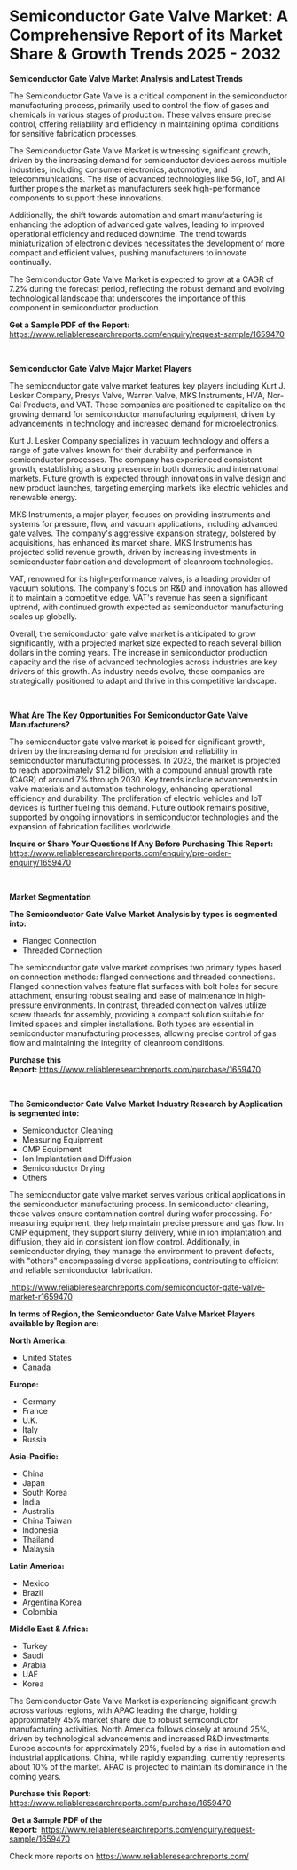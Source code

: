 <p><h1>Semiconductor Gate Valve Market: A Comprehensive Report of its Market Share & Growth Trends 2025 - 2032</h1></p><p><strong>Semiconductor Gate Valve Market Analysis and Latest Trends</strong></p>
<p><p>The Semiconductor Gate Valve is a critical component in the semiconductor manufacturing process, primarily used to control the flow of gases and chemicals in various stages of production. These valves ensure precise control, offering reliability and efficiency in maintaining optimal conditions for sensitive fabrication processes.</p><p>The Semiconductor Gate Valve Market is witnessing significant growth, driven by the increasing demand for semiconductor devices across multiple industries, including consumer electronics, automotive, and telecommunications. The rise of advanced technologies like 5G, IoT, and AI further propels the market as manufacturers seek high-performance components to support these innovations.</p><p>Additionally, the shift towards automation and smart manufacturing is enhancing the adoption of advanced gate valves, leading to improved operational efficiency and reduced downtime. The trend towards miniaturization of electronic devices necessitates the development of more compact and efficient valves, pushing manufacturers to innovate continually.</p><p>The Semiconductor Gate Valve Market is expected to grow at a CAGR of 7.2% during the forecast period, reflecting the robust demand and evolving technological landscape that underscores the importance of this component in semiconductor production.</p></p>
<p><strong>Get a Sample PDF of the Report:&nbsp;</strong> <a href="https://www.reliableresearchreports.com/enquiry/request-sample/1659470?utm_campaign=3579&utm_medium=2&utm_source=Github&utm_content=ia&utm_term=23032025&utm_id=semiconductor-gate-valve">https://www.reliableresearchreports.com/enquiry/request-sample/1659470</a></p>
<p>&nbsp;</p>
<p><strong>Semiconductor Gate Valve Major Market Players</strong></p>
<p><p>The semiconductor gate valve market features key players including Kurt J. Lesker Company, Presys Valve, Warren Valve, MKS Instruments, HVA, Nor-Cal Products, and VAT. These companies are positioned to capitalize on the growing demand for semiconductor manufacturing equipment, driven by advancements in technology and increased demand for microelectronics.</p><p>Kurt J. Lesker Company specializes in vacuum technology and offers a range of gate valves known for their durability and performance in semiconductor processes. The company has experienced consistent growth, establishing a strong presence in both domestic and international markets. Future growth is expected through innovations in valve design and new product launches, targeting emerging markets like electric vehicles and renewable energy.</p><p>MKS Instruments, a major player, focuses on providing instruments and systems for pressure, flow, and vacuum applications, including advanced gate valves. The company's aggressive expansion strategy, bolstered by acquisitions, has enhanced its market share. MKS Instruments has projected solid revenue growth, driven by increasing investments in semiconductor fabrication and development of cleanroom technologies.</p><p>VAT, renowned for its high-performance valves, is a leading provider of vacuum solutions. The company's focus on R&D and innovation has allowed it to maintain a competitive edge. VAT's revenue has seen a significant uptrend, with continued growth expected as semiconductor manufacturing scales up globally. </p><p>Overall, the semiconductor gate valve market is anticipated to grow significantly, with a projected market size expected to reach several billion dollars in the coming years. The increase in semiconductor production capacity and the rise of advanced technologies across industries are key drivers of this growth. As industry needs evolve, these companies are strategically positioned to adapt and thrive in this competitive landscape.</p></p>
<p>&nbsp;</p>
<p><strong>What Are The Key Opportunities For Semiconductor Gate Valve Manufacturers?</strong></p>
<p><p>The semiconductor gate valve market is poised for significant growth, driven by the increasing demand for precision and reliability in semiconductor manufacturing processes. In 2023, the market is projected to reach approximately $1.2 billion, with a compound annual growth rate (CAGR) of around 7% through 2030. Key trends include advancements in valve materials and automation technology, enhancing operational efficiency and durability. The proliferation of electric vehicles and IoT devices is further fueling this demand. Future outlook remains positive, supported by ongoing innovations in semiconductor technologies and the expansion of fabrication facilities worldwide.</p></p>
<p><strong>Inquire or Share Your Questions If Any Before Purchasing This Report:</strong> <a href="https://www.reliableresearchreports.com/enquiry/pre-order-enquiry/1659470?utm_campaign=3579&utm_medium=2&utm_source=Github&utm_content=ia&utm_term=23032025&utm_id=semiconductor-gate-valve">https://www.reliableresearchreports.com/enquiry/pre-order-enquiry/1659470</a></p>
<p>&nbsp;</p>
<p><strong>Market Segmentation</strong></p>
<p><strong>The Semiconductor Gate Valve Market Analysis by types is segmented into:</strong></p>
<p><ul><li>Flanged Connection</li><li>Threaded Connection</li></ul></p>
<p><p>The semiconductor gate valve market comprises two primary types based on connection methods: flanged connections and threaded connections. Flanged connection valves feature flat surfaces with bolt holes for secure attachment, ensuring robust sealing and ease of maintenance in high-pressure environments. In contrast, threaded connection valves utilize screw threads for assembly, providing a compact solution suitable for limited spaces and simpler installations. Both types are essential in semiconductor manufacturing processes, allowing precise control of gas flow and maintaining the integrity of cleanroom conditions.</p></p>
<p><strong>Purchase this Report:&nbsp;</strong><a href="https://www.reliableresearchreports.com/purchase/1659470?utm_campaign=3579&utm_medium=2&utm_source=Github&utm_content=ia&utm_term=23032025&utm_id=semiconductor-gate-valve">https://www.reliableresearchreports.com/purchase/1659470</a></p>
<p>&nbsp;</p>
<p><strong>The Semiconductor Gate Valve Market Industry Research by Application is segmented into:</strong></p>
<p><ul><li>Semiconductor Cleaning</li><li>Measuring Equipment</li><li>CMP Equipment</li><li>Ion Implantation and Diffusion</li><li>Semiconductor Drying</li><li>Others</li></ul></p>
<p><p>The semiconductor gate valve market serves various critical applications in the semiconductor manufacturing process. In semiconductor cleaning, these valves ensure contamination control during wafer processing. For measuring equipment, they help maintain precise pressure and gas flow. In CMP equipment, they support slurry delivery, while in ion implantation and diffusion, they aid in consistent ion flow control. Additionally, in semiconductor drying, they manage the environment to prevent defects, with "others" encompassing diverse applications, contributing to efficient and reliable semiconductor fabrication.</p></p>
<p><a href="https://www.reliableresearchreports.com/semiconductor-gate-valve-market-r1659470?utm_campaign=3579&utm_medium=2&utm_source=Github&utm_content=ia&utm_term=23032025&utm_id=semiconductor-gate-valve">&nbsp;https://www.reliableresearchreports.com/semiconductor-gate-valve-market-r1659470</a></p>
<p><strong>In terms of Region, the Semiconductor Gate Valve Market Players available by Region are:</strong></p>
<p>
    <p> <strong> North America: </strong>
        <ul>
            <li>United States</li>
            <li>Canada</li>
        </ul>
        </p> 
    <p> <strong> Europe: </strong>
        <ul>
            <li>Germany</li>
            <li>France</li>
            <li>U.K.</li>
            <li>Italy</li>
            <li>Russia</li>
        </ul>
        </p> 
    <p> <strong> Asia-Pacific: </strong>
        <ul>
            <li>China</li>
            <li>Japan</li>
            <li>South Korea</li>
            <li>India</li>
            <li>Australia</li>
            <li>China Taiwan</li>
            <li>Indonesia</li>
            <li>Thailand</li>
            <li>Malaysia</li>
        </ul>
        </p> 
    <p> <strong> Latin America: </strong>
        <ul>
            <li>Mexico</li>
            <li>Brazil</li>
            <li>Argentina Korea</li>
            <li>Colombia</li>
        </ul>
        </p> 
    <p> <strong> Middle East & Africa: </strong>
        <ul>
            <li>Turkey</li>
            <li>Saudi</li>
            <li>Arabia</li>
            <li>UAE</li>
            <li>Korea</li>
        </ul>
    </p>
    </p>
<p><p>The Semiconductor Gate Valve Market is experiencing significant growth across various regions, with APAC leading the charge, holding approximately 45% market share due to robust semiconductor manufacturing activities. North America follows closely at around 25%, driven by technological advancements and increased R&D investments. Europe accounts for approximately 20%, fueled by a rise in automation and industrial applications. China, while rapidly expanding, currently represents about 10% of the market. APAC is projected to maintain its dominance in the coming years.</p></p>
<p><strong>Purchase this Report: </strong><a href="https://www.reliableresearchreports.com/purchase/1659470?utm_campaign=3579&utm_medium=2&utm_source=Github&utm_content=ia&utm_term=23032025&utm_id=semiconductor-gate-valve">https://www.reliableresearchreports.com/purchase/1659470</a></p>
<p>&nbsp;<strong>Get a Sample PDF of the Report:&nbsp;&nbsp;</strong><a href="https://www.reliableresearchreports.com/enquiry/request-sample/1659470?utm_campaign=3579&utm_medium=2&utm_source=Github&utm_content=ia&utm_term=23032025&utm_id=semiconductor-gate-valve">https://www.reliableresearchreports.com/enquiry/request-sample/1659470</a></p>
<p><strong></strong></p>
<p>Check more reports on <a href="https://www.reliableresearchreports.com/?utm_campaign=3579&utm_medium=2&utm_source=Github&utm_content=ia&utm_term=23032025&utm_id=semiconductor-gate-valve">https://www.reliableresearchreports.com/</a></p>